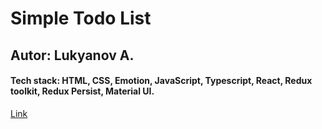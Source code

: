 # Simple Todo List

## Autor: Lukyanov A.

#### Tech stack: HTML, CSS, Emotion, JavaScript, Typescript, React, Redux toolkit, Redux Persist, Material UI. 
  
[Link](https://lucky-piroshki-d23ff8.netlify.app/)
